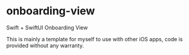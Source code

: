 # onboarding-view
Swift + SwiftUI Onboarding View

This is mainly a template for myself to use with other iOS apps, code is provided without any warranty. 